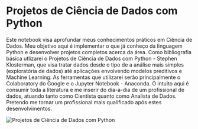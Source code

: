 # Projetos de Ciência de Dados com Python

Este notebook visa aprofundar meus conhecimentos práticos em Ciência de Dados. Meu objetivo aqui é implementar o que já conheço da linguagem Python e desenvolver projetos completos acerca da área. Como bibliografia básica utlizarei o Projetos de Ciência de Dados com Python - Stephen Klosterman, que visa tratar dados desde o tipo de a análise mais simples (exploratória de dados) até aplicações envolvendo modelos preditivos e Machine Learning. As ferramentas que utilizarei serão principalmente o Colaboratory do Google e o Jupyter Notebook - Anaconda. O intuito aqui é consumir toda a literatura e me inserir do dia-a-dia de um profissional de dados, atuando tanto como Cientista quanto como Analista de Dados. Pretendo me tornar um profissional mais qualificado após estes desenvolvimentos.

![Projetos de Ciência de Dados com Python](https://media.licdn.com/dms/image/D4D22AQFccpyjkZ8ezg/feedshare-shrink_1280/0/1696596073417?e=1700092800&v=beta&t=EDDvnoYPfTcg1JXjUPct2zSIspI6YdKO08Rn7Xo9bgE)
